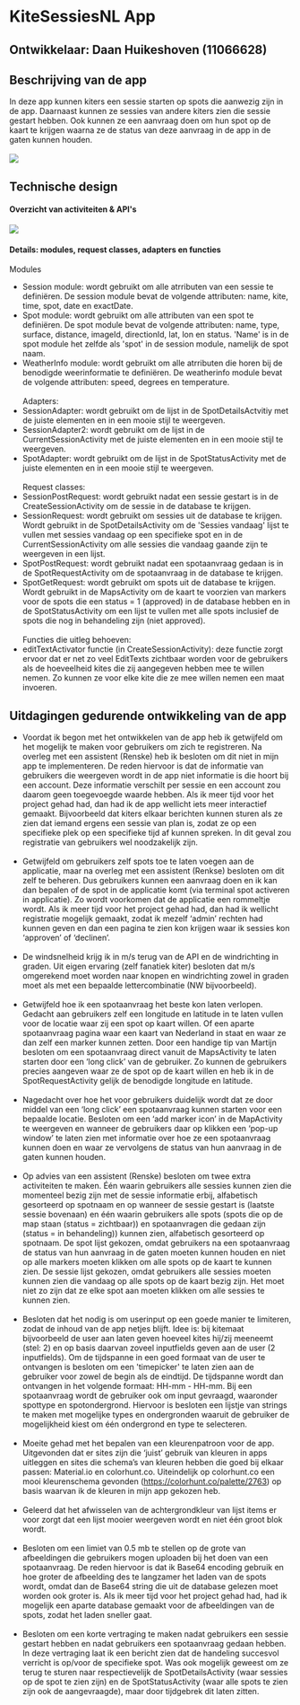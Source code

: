 # KiteSessiesNL App

## Ontwikkelaar: Daan Huikeshoven (11066628)

## Beschrijving van de app
In deze app kunnen kiters een sessie starten op spots die aanwezig zijn in de app. Daarnaast kunnen ze sessies van andere kiters zien die sessie gestart hebben. Ook kunnen ze een aanvraag doen om hun spot op de kaart te krijgen waarna ze de status van deze aanvraag in de app in de gaten kunnen houden.<br><br>
![](https://github.com/Huikie/Eindproject-minor-prog/blob/master/doc/home.png)

## Technische design
#### Overzicht van activiteiten & API's
![](https://github.com/Huikie/Eindproject-minor-prog/blob/master/doc/report_design.png)
#### Details: modules, request classes, adapters en functies
Modules
- Session module: wordt gebruikt om alle atrributen van een sessie te definiëren. De session module bevat de volgende attributen: name, kite, time, spot, date en exactDate.
- Spot module: wordt gebruikt om alle attributen van een spot te definiëren. De spot module bevat de volgende attributen: name, type, surface, distance, imageId, directionId, lat, lon en status. 'Name' is in de spot module het zelfde als 'spot' in de session module, namelijk de spot naam.
- WeatherInfo module: wordt gebruikt om alle atrributen die horen bij de benodigde weerinformatie te definiëren. De weatherinfo module bevat de volgende attributen: speed, degrees en temperature.<br><br>
Adapters:
- SessionAdapter: wordt gebruikt om de lijst in de SpotDetailsActvitiy met de juiste elementen en in een mooie stijl te weergeven.
- SessionAdapter2: wordt gebruikt om de lijst in de CurrentSessionActivity met de juiste elementen en in een mooie stijl te weergeven.
- SpotAdapter: wordt gebruikt om de lijst in de SpotStatusActivity met de juiste elementen en in een mooie stijl te weergeven.<br><br>
Request classes:
- SessionPostRequest: wordt gebruikt nadat een sessie gestart is in de CreateSessionActivity om de sessie in de database te krijgen.
- SessionRequest: wordt gebruikt om sessies uit de database te krijgen. Wordt gebruikt in de SpotDetailsActivity om de 'Sessies vandaag' lijst te vullen met sessies vandaag op een specifieke spot en in de CurrentSessionActivity om alle sessies die vandaag gaande zijn te weergeven in een lijst.
- SpotPostRequest: wordt gebruikt nadat een spotaanvraag gedaan is in de SpotRequestActivity om de spotaanvraag in de database te krijgen.
- SpotGetRequest: wordt gebruikt om spots uit de database te krijgen. Wordt gebruikt in de MapsActivity om de kaart te voorzien van markers voor de spots die een status = 1 (approved) in de database hebben en in de SpotStatusActivity om een lijst te vullen met alle spots inclusief de spots die nog in behandeling zijn (niet approved).<br><br>
Functies die uitleg behoeven:
- editTextActivator functie (in CreateSessionActivity): deze functie zorgt ervoor dat er net zo veel EditTexts zichtbaar worden voor de gebruikers als de hoeveelheid kites die zij aangegeven hebben mee te willen nemen. Zo kunnen ze voor elke kite die ze mee willen nemen een maat invoeren.
## Uitdagingen gedurende ontwikkeling van de app
- Voordat ik begon met het ontwikkelen van de app heb ik getwijfeld om het mogelijk te maken voor gebruikers om zich te registreren. Na overleg met een assistent (Renske) heb ik besloten om dit niet in mijn app te implementeren. De reden hiervoor is dat de informatie van gebruikers die weergeven wordt in de app niet informatie is die hoort bij een account. Deze informatie verschilt per sessie en een account zou daarom geen toegevoegde waarde hebben. Als ik meer tijd voor het project gehad had, dan had ik de app wellicht iets meer interactief gemaakt. Bijvoorbeeld dat kiters elkaar berichten kunnen sturen als ze zien dat iemand ergens een sessie van plan is, zodat ze op een specifieke plek op een specifieke tijd af kunnen spreken. In dit geval zou registratie van gebruikers wel noodzakelijk zijn.<br><br>
- Getwijfeld om gebruikers zelf spots toe te laten voegen aan de applicatie, maar na overleg met een assistent (Renkse) besloten om dit zelf te beheren. Dus gebruikers kunnen een aanvraag doen en ik kan dan bepalen of de spot in de applicatie komt (via terminal spot activeren in applicatie). Zo wordt voorkomen dat de applicatie een rommeltje wordt. Als ik meer tijd voor het project gehad had, dan had ik wellicht registratie mogelijk gemaakt, zodat ik mezelf ‘admin’ rechten had kunnen geven en dan een pagina te zien kon krijgen waar ik sessies kon ‘approven’ of ‘declinen’.<br><br>
- De windsnelheid krijg ik in m/s terug van de API en de windrichting in graden. Uit eigen ervaring (zelf fanatiek kiter) besloten dat m/s omgerekend moet worden naar knopen en windrichting zowel in graden moet als met een bepaalde lettercombinatie (NW bijvoorbeeld).<br><br>
- Getwijfeld hoe ik een spotaanvraag het beste kon laten verlopen. Gedacht aan gebruikers zelf een longitude en latitude in te laten vullen voor de locatie waar zij een spot op kaart willen. Of een aparte spotaanvraag pagina waar een kaart van Nederland in staat en waar ze dan zelf een marker kunnen zetten. Door een handige tip van Martijn besloten om een spotaanvraag direct vanuit de MapsActivity te laten starten door een ‘long click’ van de gebruiker. Zo kunnen de gebruikers precies aangeven waar ze de spot op de kaart willen en heb ik in de SpotRequestActivity gelijk de benodigde longitude en latitude.<br><br>
- Nagedacht over hoe het voor gebruikers duidelijk wordt dat ze door middel van een ‘long click’ een spotaanvraag kunnen starten voor een bepaalde locatie. Besloten om een ‘add marker icon’ in de MapActivity te weergeven en wanneer de gebruikers daar op klikken een ‘pop-up window’ te laten zien met informatie over hoe ze een spotaanvraag kunnen doen en waar ze vervolgens de status van hun aanvraag in de gaten kunnen houden.<br><br>
- Op advies van een assistent (Renske) besloten om twee extra activiteiten te maken. Één waarin gebruikers alle sessies kunnen zien die momenteel bezig zijn met de sessie informatie erbij, alfabetisch gesorteerd op spotnaam en op wanneer de sessie gestart is (laatste sessie bovenaan) en één waarin gebruikers alle spots (spots die op de map staan (status = zichtbaar)) en spotaanvragen die gedaan zijn (status = in behandeling)) kunnen zien, alfabetisch gesorteerd op spotnaam. De spot lijst gekozen, omdat gebruikers na een spotaanvraag de status van hun aanvraag in de gaten moeten kunnen houden en niet op alle markers moeten klikken om alle spots op de kaart te kunnen zien. De sessie lijst gekozen, omdat gebruikers alle sessies moeten kunnen zien die vandaag op alle spots op de kaart bezig zijn. Het moet niet zo zijn dat ze elke spot aan moeten klikken om alle sessies te kunnen zien.<br><br>
- Besloten dat het nodig is om userinput op een goede manier te limiteren, zodat de inhoud van de app netjes blijft. Idee is: bij kitemaat bijvoorbeeld de user aan laten geven hoeveel kites hij/zij meeneemt (stel: 2) en op basis daarvan zoveel inputfields geven aan de user (2 inputfields). Om de tijdspanne in een goed formaat van de user te ontvangen is besloten om een 'timepicker' te laten zien aan de gebruiker voor zowel de begin als de eindtijd. De tijdspanne wordt dan ontvangen in het volgende formaat: HH-mm - HH-mm. Bij een spotaanvraag wordt de gebruiker ook om input gevraagd, waaronder spottype en spotondergrond. Hiervoor is besloten een lijstje van strings te maken met mogelijke types en ondergronden waaruit de gebruiker de mogelijkheid kiest om één ondergrond en type te selecteren.<br><br>
- Moeite gehad met het bepalen van een kleurenpatroon voor de app. Uitgevonden dat er sites zijn die ‘juist’ gebruik van kleuren in apps uitleggen en sites die schema’s van kleuren hebben die goed bij elkaar passen: Material.io en colorhunt.co. Uiteindelijk op colorhunt.co een mooi kleurenschema gevonden (https://colorhunt.co/palette/2763) op basis waarvan ik de kleuren in mijn app gekozen heb.<br><br>
- Geleerd dat het afwisselen van de achtergrondkleur van lijst items er voor zorgt dat een lijst mooier weergeven wordt en niet één groot blok wordt.<br><br>
- Besloten om een limiet van 0.5 mb te stellen op de grote van afbeeldingen die gebruikers mogen uploaden bij het doen van een spotaanvraag. De reden hiervoor is dat ik Base64 encoding gebruik en hoe groter de afbeelding des te langzamer het laden van de spots wordt, omdat dan de Base64 string die uit de database gelezen moet worden ook groter is. Als ik meer tijd voor het project gehad had, had ik mogelijk een aparte database gemaakt voor de afbeeldingen van de spots, zodat het laden sneller gaat.<br><br>
- Besloten om een korte vertraging te maken nadat gebruikers een sessie gestart hebben en nadat gebruikers een spotaanvraag gedaan hebben. In deze vertraging laat ik een bericht zien dat de handeling succesvol verricht is op/voor de specifieke spot. Was ook mogelijk geweest om ze terug te sturen naar respectievelijk de SpotDetailsActivity (waar sessies op de spot te zien zijn) en de SpotStatusActivity (waar alle spots te zien zijn ook de aangevraagde), maar door tijdgebrek dit laten zitten.<br><br>
